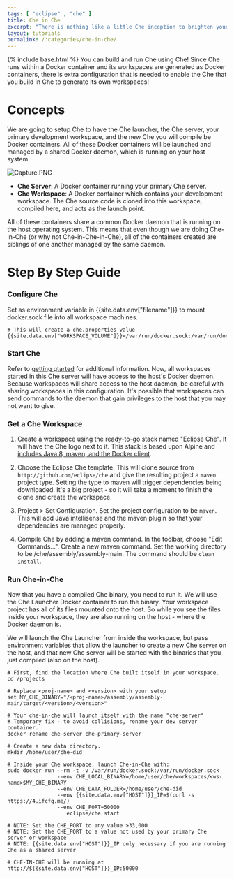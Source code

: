 ```yaml
---
tags: [ "eclipse" , "che" ]
title: Che in Che
excerpt: "There is nothing like a little Che inception to brighten your day."
layout: tutorials
permalink: /:categories/che-in-che/
---
```

{% include base.html %}
You can build and run Che using Che!  Since Che runs within a Docker container and its workspaces are generated as Docker containers, there is extra configuration that is needed to enable the Che that you build in Che to generate its own workspaces!
# Concepts  
We are going to setup Che to have the Che launcher, the Che server, your primary development workspace, and the new Che you will compile be Docker containers. All of these Docker containers will be launched and managed by a shared Docker daemon, which is running on your host system.

![Capture.PNG]({{base}}{{site.links["Capture.PNG"]}})

* **Che Server**: A Docker container running your primary Che server.
* **Che Workspace**: A Docker container which contains your development workspace. The Che source code is cloned into this workspace, compiled here, and acts as the launch point.

All of these containers share a common Docker daemon that is running on the host operating system. This means that even though we are doing Che-in-Che (or why not Che-in-Che-in-Che), all of the containers created are siblings of one another managed by the same daemon.

# Step By Step Guide  
### Configure Che
Set as environment variable in {{site.data.env["filename"]}} to mount docker.sock file into all workspace machines.
```text  
# This will create a che.properties value
{{site.data.env["WORKSPACE_VOLUME"]}}=/var/run/docker.sock:/var/run/docker.sock
```
### Start Che
Refer to [getting gtarted]({{base}}{{site.links["setup-getting-started"]}}#quick-start) for additional information.
Now, all workspaces started in this Che server will have access to the host's Docker daemon. Because workspaces will share access to the host daemon, be careful with sharing workspaces in this configuration. It's possible that workspaces can send commands to the daemon that gain privileges to the host that you may not want to give.

### Get a Che Workspace
1. Create a workspace using the ready-to-go stack named "Eclipse Che". It will have the Che logo next to it. This stack is based upon Alpine and [includes Java 8, maven, and the Docker client](https://github.com/eclipse/che-dockerfiles/tree/master/recipes/alpine_jdk8).

1. Choose the Eclipse Che template. This will clone source from `http://github.com/eclipse/che` and give the resulting project a `maven` project type. Setting the type to maven will trigger dependencies being downloaded. It's a big project - so it will take a moment to finish the clone and create the workspace.

1. Project > Set Configuration.  Set the project configuration to be `maven`. This will add Java intellisense and the maven plugin so that your dependencies are managed properly.

1. Compile Che by adding a maven command.  In the toolbar, choose "Edit Commands...".  Create a new maven command.  Set the working directory to be /che/assembly/assembly-main.  The command should be `clean install`.

### Run Che-in-Che
Now that you have a compiled Che binary, you need to run it.  We will use the Che Launcher Docker container to run the binary. Your workspace project has all of its files mounted onto the host. So while you see the files inside your workspace, they are also running on the host - where the Docker daemon is.

We will launch the Che Launcher from inside the workspace, but pass environment variables that allow the launcher to create a new Che server on the host, and that new Che server will be started with the binaries that you just compiled (also on the host).

```shell  
# First, find the location where Che built itself in your workspace.
cd /projects

# Replace <proj-name> and <version> with your setup
set MY_CHE_BINARY="/<proj-name>/assembly/assembly-main/target/<version>/<version>"

# Your che-in-che will launch itself with the name "che-server"
# Temporary fix - to avoid collisions, rename your dev server container.
docker rename che-server che-primary-server

# Create a new data directory.
mkdir /home/user/che-did

# Inside your Che workspace, launch Che-in-Che with:
sudo docker run --rm -t -v /var/run/docker.sock:/var/run/docker.sock
                --env CHE_LOCAL_BINARY=/home/user/che/workspaces/<ws-name>$MY_CHE_BINARY
                --env CHE_DATA_FOLDER=/home/user/che-did
                --env {{site.data.env["HOST"]}}_IP=$(curl -s https://4.ifcfg.me/)
                --env CHE_PORT=50000
                   eclipse/che start

# NOTE: Set the CHE_PORT to any value >33,000
# NOTE: Set the CHE_PORT to a value not used by your primary Che server or workspace
# NOTE: {{site.data.env["HOST"]}}_IP only necessary if you are running Che as a shared server

# CHE-IN-CHE will be running at http://${{site.data.env["HOST"]}}_IP:50000
```
